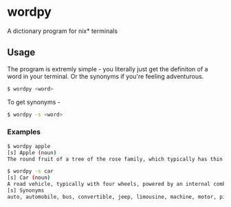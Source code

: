 # wordpy
A dictionary program for nix* terminals

## Usage

The program is extremly simple - you literally just get the definiton of a word in your terminal. Or the synonyms if you're feeling adventurous.

```sh
$ wordpy <word>
```

To get synonyms - 

```sh
$ wordpy -s <word>
```

### Examples

```sh
$ wordpy apple
[s] Apple (noun)
The round fruit of a tree of the rose family, which typically has thin green or red skin and crisp flesh.
```

```sh
$ wordpy -s car 
[s] Car (noun)
A road vehicle, typically with four wheels, powered by an internal combustion engine and able to carry a small number of people
[s] Synonyms
auto, automobile, bus, convertible, jeep, limousine, machine, motor, pickup, ride, station wagon, truck, van, wagon, bucket, buggy, compact, conveyance, coupe, hardtop, hatchback, heap, jalopy, junker, motorcar, roadster, sedan, subcompact, wheels, wreck, clunker, gas guzzler, touring car

```
